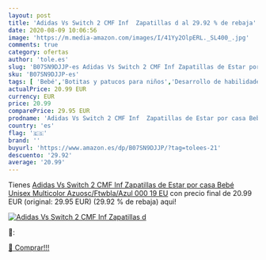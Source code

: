 ```yaml
---
layout: post
title: 'Adidas Vs Switch 2 CMF Inf  Zapatillas d al 29.92 % de rebaja'
date: 2020-08-09 10:06:56
image: 'https://m.media-amazon.com/images/I/41Yy2OlpERL._SL400_.jpg'
comments: true
category: ofertas
author: 'tole.es'
slug: 'B07SN9DJJP-es Adidas Vs Switch 2 CMF Inf Zapatillas de Estar por casa...'
sku: 'B07SN9DJJP-es'
tags: [ 'Bebé','Botitas y patucos para niños','Desarrollo de habilidades motoras','Juguetes','Juguetes para Bebés y primera infancia','Juguetes para apilar y encajar','Juguetes y juegos','Lactancia y alimentación','Recipientes para comida','Zapatos','Zapatos para bebés','Zapatos para niños','Zapatos y complementos','bebé', ]
actualPrice: 20.99 EUR
currency: EUR
price: 20.99
comparePrice: 29.95 EUR
prodname: 'Adidas Vs Switch 2 CMF Inf  Zapatillas de Estar por casa Bebé Unisex  Multicolor  Azuosc/Ftwbla/Azul 000   19 EU'
country: 'es'
flag: '🇪🇸'
brand: ''
buyurl: 'https://www.amazon.es/dp/B07SN9DJJP/?tag=tolees-21'
descuento: '29.92'
average: '20.99'
---
```


Tienes [Adidas Vs Switch 2 CMF Inf  Zapatillas de Estar por casa Bebé Unisex  Multicolor  Azuosc/Ftwbla/Azul 000   19 EU](https://www.amazon.es/dp/B07SN9DJJP/?tag=tolees-21) con precio final de  20.99 EUR (original: 29.95 EUR) (29.92 %  de rebaja) aqui!

[![Adidas Vs Switch 2 CMF Inf  Zapatillas d](https://m.media-amazon.com/images/I/41Yy2OlpERL._SL400_.jpg)](https://www.amazon.es/dp/B07SN9DJJP/?tag=tolees-21)

🔎:


[🛒 Comprar!!!](https://www.amazon.es/dp/B07SN9DJJP/?tag=tolees-21)
